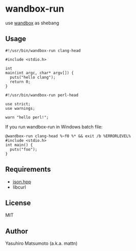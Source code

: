 # wandbox-run

use [wandbox](http://melpon.org/wandbox/) as shebang

## Usage

```
#!/usr/bin/wandbox-run clang-head

#include <stdio.h>

int
main(int argc, char* argv[]) {
  puts("hello clang");
  return 0;
}
```

```
#!/usr/bin/wandbox-run perl-head

use strict;
use warnings;

warn "hello perl!";
```

If you run wandbox-run in Windows batch file:

```
@wandbox-run clang-head %~f0 %* && exit /b %ERRORLEVEL%
#include <stdio.h>
int main() {
  puts("foo");
}
```

## Requirements

* [json.hpp](https://github.com/nlohmann/json)
* libcurl

## License

MIT

## Author

Yasuhiro Matsumoto (a.k.a. mattn)
